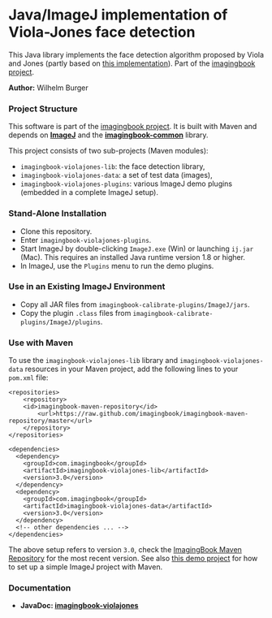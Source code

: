 # Java/ImageJ implementation of Viola-Jones face detection #

This Java library implements the face detection algorithm proposed by Viola and Jones 
(partly based on [this implementation](https://code.google.com/archive/p/jviolajones/)).
Part of the [imagingbook project](https://imagingbook.com).

**Author:** Wilhelm Burger

### Project Structure ###

This software is part of the [imagingbook project](https://imagingbook.com).
It is built with Maven and depends on 
[**ImageJ**](https://imagej.nih.gov/ij/) and 
the [**imagingbook-common**](https://github.com/imagingbook/imagingbook-public) library.

This project consists of two sub-projects (Maven modules):
* `imagingbook-violajones-lib`: the face detection library,
* `imagingbook-violajones-data`: a set of test data (images),
* `imagingbook-violajones-plugins`: various ImageJ demo plugins (embedded in a complete ImageJ setup).

### Stand-Alone Installation ###

* Clone this repository.
* Enter `imagingbook-violajones-plugins`.
* Start ImageJ by double-clicking `ImageJ.exe` (Win) or launching `ij.jar` (Mac). This requires an installed Java runtime version 1.8 or higher.
* In ImageJ, use the `Plugins` menu to run the demo plugins.

### Use in an Existing ImageJ Environment ###

* Copy all JAR files from `imagingbook-calibrate-plugins/ImageJ/jars`.
* Copy the plugin `.class` files from `imagingbook-calibrate-plugins/ImageJ/plugins`.

### Use with Maven

To use the ``imagingbook-violajones-lib`` library and ``imagingbook-violajones-data`` resources in your Maven project, 
add the following lines to your ``pom.xml`` file:
````
<repositories>
    <repository>
	<id>imagingbook-maven-repository</id>
    	<url>https://raw.github.com/imagingbook/imagingbook-maven-repository/master</url>
    </repository>
</repositories>

<dependencies>
  <dependency>
    <groupId>com.imagingbook</groupId>
    <artifactId>imagingbook-violajones-lib</artifactId>
    <version>3.0</version>
  </dependency>
  <dependency>
    <groupId>com.imagingbook</groupId>
    <artifactId>imagingbook-violajones-data</artifactId>
    <version>3.0</version>
  </dependency>
  <!-- other dependencies ... -->
</dependencies>
````
The above setup refers to version `3.0`, check the [ImagingBook Maven Repository](https://github.com/imagingbook/imagingbook-maven-repository/tree/master/com/imagingbook/) for the most recent version.
See also [this demo project](https://github.com/imagingbook/imagingbook-maven-demo-project) for how to set up a simple ImageJ project with Maven.

### Documentation ###

* **JavaDoc: [imagingbook-violajones](https://imagingbook.github.io/imagingbook-violajones/javadoc/index.html?overview-summary.html)**

